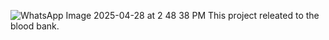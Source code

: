 ![WhatsApp Image 2025-04-28 at 2 48 38 PM](https://github.com/user-attachments/assets/0319c108-d8e5-4365-ad42-8c142697e4d0)
This project releated to the blood bank.
